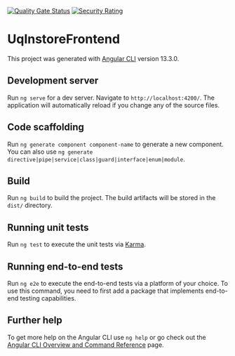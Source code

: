[![Quality Gate Status](https://facgure-code-quality.southeastasia.cloudapp.azure.com/api/project_badges/measure?project=facgure_uq-instore-frontend_AYBHxodYccQ7x5EhzSuw&metric=alert_status&token=76354d448b7d488e8999464997e16ab9daa12990)](https://facgure-code-quality.southeastasia.cloudapp.azure.com/dashboard?id=facgure_uq-instore-frontend_AYBHxodYccQ7x5EhzSuw)
[![Security Rating](https://facgure-code-quality.southeastasia.cloudapp.azure.com/api/project_badges/measure?project=facgure_uq-instore-frontend_AYBHxodYccQ7x5EhzSuw&metric=security_rating&token=76354d448b7d488e8999464997e16ab9daa12990)](https://facgure-code-quality.southeastasia.cloudapp.azure.com/dashboard?id=facgure_uq-instore-frontend_AYBHxodYccQ7x5EhzSuw)

# UqInstoreFrontend

This project was generated with [Angular CLI](https://github.com/angular/angular-cli) version 13.3.0.

## Development server

Run `ng serve` for a dev server. Navigate to `http://localhost:4200/`. The application will automatically reload if you change any of the source files.

## Code scaffolding

Run `ng generate component component-name` to generate a new component. You can also use `ng generate directive|pipe|service|class|guard|interface|enum|module`.

## Build

Run `ng build` to build the project. The build artifacts will be stored in the `dist/` directory.

## Running unit tests

Run `ng test` to execute the unit tests via [Karma](https://karma-runner.github.io).

## Running end-to-end tests

Run `ng e2e` to execute the end-to-end tests via a platform of your choice. To use this command, you need to first add a package that implements end-to-end testing capabilities.

## Further help

To get more help on the Angular CLI use `ng help` or go check out the [Angular CLI Overview and Command Reference](https://angular.io/cli) page.
